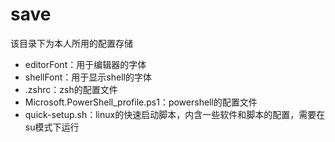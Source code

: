 # save

该目录下为本人所用的配置存储

- editorFont：用于编辑器的字体
- shellFont：用于显示shell的字体
- .zshrc：zsh的配置文件
- Microsoft.PowerShell_profile.ps1：powershell的配置文件
- quick-setup.sh：linux的快速启动脚本，内含一些软件和脚本的配置，需要在su模式下运行